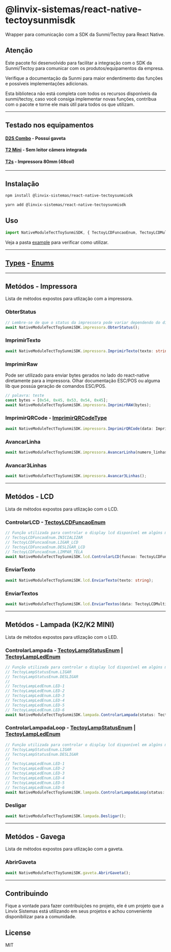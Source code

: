 # @linvix-sistemas/react-native-tectoysunmisdk
Wrapper para comunicação com a SDK da Sunmi/Tectoy para React Native.

## Atenção
Este pacote foi desenvolvido para facilitar a integração com o SDK da Sunmi/Tectoy para comunicar com os produtos/equipamentos da empresa.

Verifique a documentação da Sunmi para maior endentimento das funções e possíveis implementações adicionais.

Esta biblioteca não está completa com todos os recursos disponíveis da sunmi/tectoy, caso você consiga implementar novas funções, contribua com o pacote e torne ele mais útil para todos os que utilizam.

---

## Testado nos equipamentos
#### [D2S Combo](https://tectoyautomacao.com.br/produtos/terminais-pdv/pos-desktop-d2s-combo) - Possuí gaveta
#### [T2 Mini](https://tectoyautomacao.com.br/produtos/terminais-pdv/pdv-desktop-t2-mini) - Sem leitor câmera integrada
#### [T2s](https://tectoyautomacao.com.br/produtos/terminais-pdv/pdv-desktop-t2s) - Impressora 80mm (48col)

---

## Instalação

```sh
npm install @linvix-sistemas/react-native-tectoysunmisdk
```

```sh
yarn add @linvix-sistemas/react-native-tectoysunmisdk
```
## Uso

```js
import NativeModuleTectToySunmiSDK, { TectoyLCDFuncaoEnum, TectoyLCDMultiTextoType } from '@linvix-sistemas/react-native-tectoysunmisdk';
```

Veja a pasta [example](example/src/App.tsx) para verificar como utilizar.

---
## [Types](src/types/tectoysunmi-types.ts) - [Enums](src/enums/tectoysunmisdk-enum.ts) 
---

## Metódos - Impressora
Lista de métodos expostos para utlização com a impressora.

### ObterStatus
```ts
// Lembre-se de que o status da impressora pode variar dependendo do dispositivo utilizado pela tectoy, sempre verifique o manual.
await NativeModuleTectToySunmiSDK.impressora.ObterStatus();
```
### ImprimirTexto
```ts
await NativeModuleTectToySunmiSDK.impressora.ImprimirTexto(texto: string);
```
### ImprimirRaw
Pode ser utilizado para enviar bytes gerados no lado do react-native diretamente para a impressora.
Olhar documentação ESC/POS ou alguma lib que possúa geração de comandos ESC/POS.
```ts
// palavra: teste
const bytes = [0x54, 0x45, 0x53, 0x54, 0x45];
await NativeModuleTectToySunmiSDK.impressora.ImprimirRAW(bytes);
```

### ImprimirQRCode - [ImprimirQRCodeType](src/types/tectoysunmi-types.ts#L26)
```ts
await NativeModuleTectToySunmiSDK.impressora.ImprimirQRCode(data: ImprimirQRCodeType);
```
### AvancarLinha
```ts
await NativeModuleTectToySunmiSDK.impressora.AvancarLinha(numero_linhas = 5);
```
### Avancar3Linhas
```ts
await NativeModuleTectToySunmiSDK.impressora.Avancar3Linhas();
```
---

## Metódos - LCD
Lista de métodos expostos para utlização com o LCD.

### ControlarLCD - [TectoyLCDFuncaoEnum](src/enums/tectoysunmisdk-enum.ts#L1)
```ts
// Função utilizada para controlar o display lcd disponível em algúns modelos da tectoy/sunmi.
// TectoyLCDFuncaoEnum.INICIALIZAR
// TectoyLCDFuncaoEnum.LIGAR_LCD
// TectoyLCDFuncaoEnum.DESLIGAR_LCD
// TectoyLCDFuncaoEnum.LIMPAR_TELA
await NativeModuleTectToySunmiSDK.lcd.ControlarLCD(funcao: TectoyLCDFuncaoEnum);
```
### EnviarTexto
```ts
await NativeModuleTectToySunmiSDK.lcd.EnviarTexto(texto: string);
```
### EnviarTextos
```ts
await NativeModuleTectToySunmiSDK.lcd.EnviarTextos(data: TectoyLCDMultiTextoType);
```
---

## Metódos - Lampada (K2/K2 MINI)
Lista de métodos expostos para utlização com o LED.

### ControlarLampada - [TectoyLampStatusEnum](src/enums/tectoysunmisdk-enum.ts) | [TectoyLampLedEnum](src/enums/tectoysunmisdk-enum.ts) 
```ts
// Função utilizada para controlar o display lcd disponível em algúns modelos da tectoy/sunmi.
// TectoyLampStatusEnum.LIGAR
// TectoyLampStatusEnum.DESLIGAR
//
// TectoyLampLedEnum.LED-1
// TectoyLampLedEnum.LED-2
// TectoyLampLedEnum.LED-3
// TectoyLampLedEnum.LED-4
// TectoyLampLedEnum.LED-5
// TectoyLampLedEnum.LED-6
await NativeModuleTectToySunmiSDK.lampada.ControlarLampada(status: TectoyLampStatusEnum, led: TectoyLampLedEnum);
```

### ControlarLampadaLoop - [TectoyLampStatusEnum](src/enums/tectoysunmisdk-enum.ts) | [TectoyLampLedEnum](src/enums/tectoysunmisdk-enum.ts)
```ts
// Função utilizada para controlar o display lcd disponível em algúns modelos da tectoy/sunmi.
// TectoyLampStatusEnum.LIGAR
// TectoyLampStatusEnum.DESLIGAR
//
// TectoyLampLedEnum.LED-1
// TectoyLampLedEnum.LED-2
// TectoyLampLedEnum.LED-3
// TectoyLampLedEnum.LED-4
// TectoyLampLedEnum.LED-5
// TectoyLampLedEnum.LED-6
await NativeModuleTectToySunmiSDK.lampada.ControlarLampadaLoop(status: TectoyLampStatusEnum, onTime: number, offTime: number, led: TectoyLampLedEnum);
```

### Desligar
```ts
await NativeModuleTectToySunmiSDK.lampada.Desligar();
```
---

## Metódos - Gavega
Lista de métodos expostos para utlização com a gaveta.

### AbrirGaveta
```ts
await NativeModuleTectToySunmiSDK.gaveta.AbrirGaveta();
```
---

## Contribuindo
Fique a vontade para fazer contribuições no projeto, ele é um projeto que a Linvix Sistemas está utilizando em seus projetos e achou conveniente disponibilizar para a comunidade.

## License

MIT
